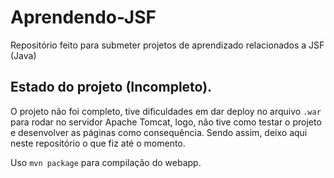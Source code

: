 # Aprendendo-JSF
Repositório feito para submeter projetos de aprendizado relacionados a JSF (Java)

## Estado do projeto (Incompleto).

O projeto não foi completo, tive dificuldades em dar deploy no arquivo `.war` para rodar no servidor Apache Tomcat, logo, não tive como testar o projeto e desenvolver as páginas como consequência. Sendo assim, deixo aqui neste repositório o que fiz até o momento.

Uso `mvn package` para compilação do webapp.

